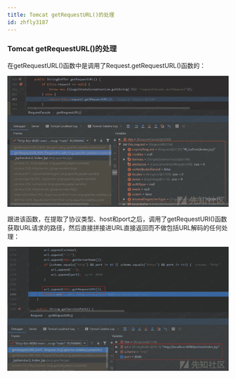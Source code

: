 ```yaml
---
title: Tomcat getRequestURL()的处理
id: zhfly3187
---
```


### Tomcat getRequestURL()的处理

在getRequestURL()函数中是调用了Request.getRequestURL()函数的：

![image](../img/f41205e860ed5d2016dc41ed17a096c9.png)

跟进该函数，在提取了协议类型、host和port之后，调用了getRequestURI()函数获取URL请求的路径，然后直接拼接进URL直接返回而不做包括URL解码的任何处理：

![image](../img/9c7c6613c16388fc38c6e0a8ef7df904.png)